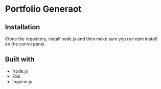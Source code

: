 # Portfolio Generaot

## Installation
Clone the repository, install node.js and then make sure you run npm install on the conrol panel.

## Built with 
* Node.js
* ES6
* Inquirer.js
